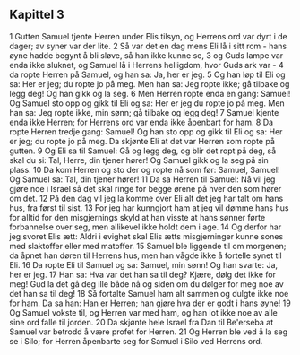 ## Kapittel 3

1 Gutten Samuel tjente Herren under Elis tilsyn, og Herrens ord var dyrt i de dager; av syner var der lite.
2 Så var det en dag mens Eli lå i sitt rom - hans øyne hadde begynt å bli sløve, så han ikke kunne se,
3 og Guds lampe var enda ikke sluknet, og Samuel lå i Herrens helligdom, hvor Guds ark var -
4 da ropte Herren på Samuel, og han sa: Ja, her er jeg.
5 Og han løp til Eli og sa: Her er jeg; du ropte jo på meg. Men han sa: Jeg ropte ikke; gå tilbake og legg deg! Og han gikk og la seg.
6 Men Herren ropte enda en gang: Samuel! Og Samuel sto opp og gikk til Eli og sa: Her er jeg du ropte jo på meg. Men han sa: Jeg ropte ikke, min sønn; gå tilbake og legg deg!
7 Samuel kjente enda ikke Herren; for Herrens ord var enda ikke åpenbart for ham.
8 Da ropte Herren tredje gang: Samuel! Og han sto opp og gikk til Eli og sa: Her er jeg; du ropte jo på meg. Da skjønte Eli at det var Herren som ropte på gutten.
9 Og Eli sa til Samuel: Gå og legg deg, og blir det ropt på deg, så skal du si: Tal, Herre, din tjener hører! Og Samuel gikk og la seg på sin plass.
10 Da kom Herren og sto der og ropte nå som før: Samuel, Samuel! Og Samuel sa: Tal, din tjener hører!
11 Da sa Herren til Samuel: Nå vil jeg gjøre noe i Israel så det skal ringe for begge ørene på hver den som hører om det.
12 På den dag vil jeg la komme over Eli alt det jeg har talt om hans hus, fra først til sist.
13 For jeg har kunngjort ham at jeg vil dømme hans hus for alltid for den misgjernings skyld at han visste at hans sønner førte forbannelse over seg, men allikevel ikke holdt dem i age.
14 Og derfor har jeg svoret Elis ætt: Aldri i evighet skal Elis ætts misgjerninger kunne sones med slaktoffer eller med matoffer.
15 Samuel ble liggende til om morgenen; da åpnet han døren til Herrens hus, men han vågde ikke å fortelle synet til Eli.
16 Da ropte Eli til Samuel og sa: Samuel, min sønn! Og han svarte: Ja, her er jeg.
17 Han sa: Hva var det han sa til deg? Kjære, dølg det ikke for meg! Gud la det gå deg ille både nå og siden om du dølger for meg noe av det han sa til deg!
18 Så fortalte Samuel ham alt sammen og dulgte ikke noe for ham. Da sa han: Han er Herren; han gjøre hva der er godt i hans øyne!
19 Og Samuel vokste til, og Herren var med ham, og han lot ikke noe av alle sine ord falle til jorden.
20 Da skjønte hele Israel fra Dan til Be'erseba at Samuel var betrodd å være profet for Herren.
21 Og Herren ble ved å la seg se i Silo; for Herren åpenbarte seg for Samuel i Silo ved Herrens ord.
